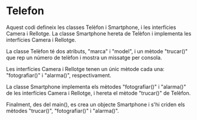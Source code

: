 # Telefon
Aquest codi defineix les classes Telèfon i Smartphone, i les interfícies Camera i Rellotge. La classe Smartphone hereta de Telèfon i implementa les interfícies Camera i Rellotge.

La classe Telèfon té dos atributs, "marca" i "model", i un mètode "trucar()" que rep un número de telèfon i mostra un missatge per consola.

Les interfícies Camera i Rellotge tenen un únic mètode cada una: "fotografiar()" i "alarma()", respectivament.

La classe Smartphone implementa els mètodes "fotografiar()" i "alarma()" de les interfícies Camera i Rellotge, i hereta el mètode "trucar()" de Telèfon.

Finalment, des del main(), es crea un objecte Smartphone i s'hi criden els mètodes "trucar()", "fotografiar()" i "alarma()".
